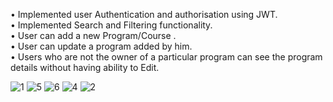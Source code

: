 • Implemented user Authentication and authorisation using JWT. <br>
• Implemented Search and Filtering functionality. <br>
• User can add a new Program/Course . <br>
• User can update a program added by him. <br>
• Users who are not the owner of a particular program can see the program details without having ability to Edit. <br>




![1](https://github.com/panghal007/Programs_Dash/assets/108991691/1337f41d-9627-4a3e-a97e-adcdaea2df82)
![5](https://github.com/panghal007/Programs_Dash/assets/108991691/db0a5dc2-6e78-42e8-8ceb-10c004847ef7)
![6](https://github.com/panghal007/Programs_Dash/assets/108991691/63405b1b-cc0a-4bb1-acac-b4363afca749)
![4](https://github.com/panghal007/Programs_Dash/assets/108991691/6d68be8c-6da3-4854-91dd-a36534c8afa2)
![2](https://github.com/panghal007/Programs_Dash/assets/108991691/837d05b0-0a9b-4659-831b-45bbdbe0154f)
